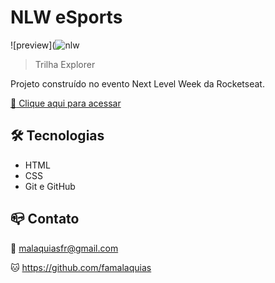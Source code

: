 # NLW eSports 

![preview](![nlw](https://user-images.githubusercontent.com/98343640/192592768-605ad299-bc47-477e-aa73-2894f7757ef5.png)


> Trilha Explorer

Projeto construído no evento Next Level Week da Rocketseat.

[:link: Clique aqui para acessar](https://famalaquias.github.io/nlw-esports-explorer)

## :hammer_and_wrench: Tecnologias

- HTML
- CSS
- Git e GitHub

## :mailbox_closed: Contato

:love_letter: malaquiasfr@gmail.com

:cat: https://github.com/famalaquias
